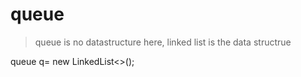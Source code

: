 # queue 
> queue is no datastructure here, linked list is the data structrue

queue<Integer> q= new LinkedList<>();